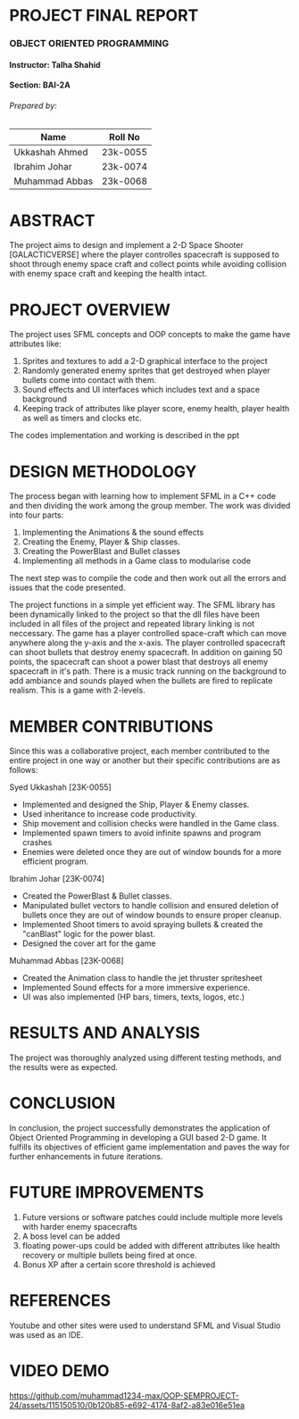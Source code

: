 # PROJECT FINAL REPORT
### OBJECT ORIENTED PROGRAMMING
#### Instructor: Talha Shahid
#### Section: BAI-2A

###### Prepared by:

| Name             | Roll No       |
| ---------------- | ------------- |
| Ukkashah Ahmed   | 23k-0055      |
| Ibrahim Johar    | 23k-0074      |
| Muhammad Abbas   | 23k-0068      |

# ABSTRACT

The project aims to design and implement a 2-D Space Shooter [GALACTICVERSE] where the player controlles spacecraft is supposed to shoot through enemy space craft and collect points while avoiding collision with enemy space craft
and keeping the health intact. 

# PROJECT OVERVIEW

The project uses SFML concepts and OOP concepts to make the game have attributes like:
1. Sprites and textures to add a 2-D graphical interface to the project
2. Randomly generated enemy sprites that get destroyed when player bullets come into contact with them.
3. Sound effects and UI interfaces which includes text and a space background
4. Keeping track of attributes like player score, enemy health, player health as well as timers and clocks etc.
   
The codes implementation and working is described in the ppt

# DESIGN METHODOLOGY

The process began with learning how to implement SFML in a C++ code and then dividing the work among the group member. The work was divided into four parts:
1. Implementing the Animations & the sound effects
2. Creating the Enemy, Player & Ship classes.
3. Creating the PowerBlast and Bullet classes
4. Implementing all methods in a Game class to modularise code

The next step was to compile the code and then work out all the errors and issues that the code presented. 

The project functions in a simple yet efficient way. The SFML library has been dynamically linked to the project so that the dll files have been included in all
files of the project and repeated library linking is not neccessary. The game has a player controlled space-craft which can move anywhere along the y-axis and the 
x-axis. The player controlled spacecraft can shoot bullets that destroy enemy spacecraft. In addition on gaining 50 points, the spacecraft can shoot a power blast
that destroys all enemy spacecraft in it's path. There is a music track running on the background to add ambiance and sounds played when the bullets are fired to replicate
realism. This is a game with 2-levels.

# MEMBER CONTRIBUTIONS
Since this was a collaborative project, each member contributed to the entire project in one way or another but their specific contributions are as follows:

Syed Ukkashah [23K-0055] 
- Implemented and designed the Ship, Player & Enemy classes.
- Used inheritance to increase code productivity.
- Ship movement and collision checks were handled in the Game class.
- Implemented spawn timers to avoid infinite spawns and program crashes
- Enemies were deleted once they are out of window bounds for a more efficient program.
  
Ibrahim Johar [23K-0074]  
- Created the PowerBlast & Bullet classes. 
- Manipulated bullet vectors to handle collision and ensured deletion of bullets once they are out of window bounds to ensure proper cleanup. 
- Implemented Shoot timers to avoid spraying bullets & created the "canBlast" logic for the power blast.
- Designed the cover art for the game
  
Muhammad Abbas [23K-0068]
- Created the Animation class to handle the jet thruster spritesheet
- Implemented Sound effects for a more immersive experience.
- UI was also implemented (HP bars, timers, texts, logos, etc.)
  
# RESULTS AND ANALYSIS
The project was thoroughly analyzed using different testing methods, and the results were as expected.

# CONCLUSION
In conclusion, the project successfully demonstrates the application of Object Oriented Programming in developing a GUI based 2-D game. It fulfills its objectives of efficient game implementation and paves the way for further enhancements in future iterations.

# FUTURE IMPROVEMENTS
1. Future versions or software patches could include multiple more levels with harder enemy spacecrafts
2. A boss level can be added 
3. floating power-ups could be added with different attributes like health recovery or multiple bullets being fired at once.
4. Bonus XP after a certain score threshold is achieved

# REFERENCES
Youtube and other sites were used to understand SFML and Visual Studio was used as an IDE.

# VIDEO DEMO
https://github.com/muhammad1234-max/OOP-SEMPROJECT-24/assets/115150510/0b120b85-e692-4174-8af2-a83e016e51ea
